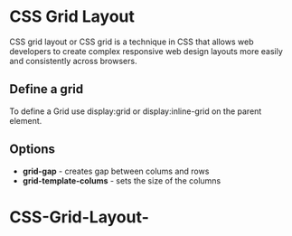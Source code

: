 # CSS Grid Layout 

CSS grid layout or CSS grid is a technique in CSS that allows web developers to create complex responsive web design layouts more easily and consistently across browsers.

## Define a grid

To define a Grid use display:grid or display:inline-grid on the parent element.

## Options

* **grid-gap** - creates gap between colums and rows
* **grid-template-colums** - sets the size of the columns

# CSS-Grid-Layout-
